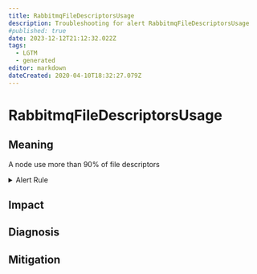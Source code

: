 ```yaml
---
title: RabbitmqFileDescriptorsUsage
description: Troubleshooting for alert RabbitmqFileDescriptorsUsage
#published: true
date: 2023-12-12T21:12:32.022Z
tags: 
  - LGTM
  - generated
editor: markdown
dateCreated: 2020-04-10T18:32:27.079Z
---
```


# RabbitmqFileDescriptorsUsage

## Meaning
[//]: # "Short paragraph that explains what the alert means"
A node use more than 90% of file descriptors

<details>
  <summary>Alert Rule</summary>

{{% rule "rabbitmq/rabbitmq-exporter.yml" "RabbitmqFileDescriptorsUsage" %}}

<!-- Rule when generated

```yaml
alert: RabbitmqFileDescriptorsUsage
expr: rabbitmq_process_open_fds / rabbitmq_process_max_fds * 100 > 90
for: 2m
labels:
    severity: warning
annotations:
    summary: RabbitMQ file descriptors usage (instance {{ $labels.instance }})
    description: |-
        A node use more than 90% of file descriptors
          VALUE = {{ $value }}
          LABELS = {{ $labels }}
    runbook: https://github.com/srerun/prometheus-alerts/blob/main/content/runbooks/rabbitmq-exporter/RabbitmqFileDescriptorsUsage.md

```

-->

</details>


## Impact
[//]: # "What could / will happen if the alert is not addressed"



## Diagnosis
[//]: # "Steps to take to identify the cause of the problem"



## Mitigation
[//]: # "The steps necessary to resolve the alert"
